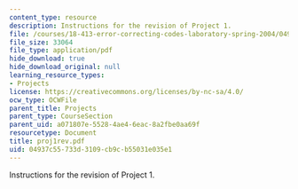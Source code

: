 ```yaml
---
content_type: resource
description: Instructions for the revision of Project 1.
file: /courses/18-413-error-correcting-codes-laboratory-spring-2004/04937c55733d3109cb9cb55031e035e1_proj1rev.pdf
file_size: 33064
file_type: application/pdf
hide_download: true
hide_download_original: null
learning_resource_types:
- Projects
license: https://creativecommons.org/licenses/by-nc-sa/4.0/
ocw_type: OCWFile
parent_title: Projects
parent_type: CourseSection
parent_uid: a071807e-5528-4ae4-6eac-8a2fbe0aa69f
resourcetype: Document
title: proj1rev.pdf
uid: 04937c55-733d-3109-cb9c-b55031e035e1
---
```

Instructions for the revision of Project 1.